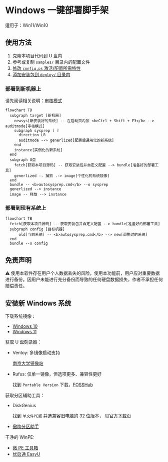 # Windows 一键部署脚手架

适用于：Win11/Win10

## 使用方法

1. 克隆本项目代码到 U 盘内
2. 参考或复制 `samples/` 目录内的配置文件
3. [修改 `config.ps` 激活/配置所需特性](./features/README_ZH.md)
4. [添加安装包到 `deploy/` 目录内](./deploy/README_ZH.md)

### 部署到新机器上

请先阅读相关说明：[审核模式](https://learn.microsoft.com/en-us/windows-hardware/manufacture/desktop/boot-windows-to-audit-mode-or-oobe)

```mermaid
flowchart TD
  subgraph target [新机器]
    newsys[新安装好的系统] -- 在启动页内按 <b>Ctrl + Shift + F3</b> --> auditmode[审核模式]
    subgraph sysprep [ ]
      direction LR
      auditmode --> generlized[配置后通用化的新系统]
    end
    instance[实例化的新系统]
  end
  subgraph U盘
    fetch[获取本项目源码] -- 获取安装包并自定义配置 --> bundle[准备好的部署工具]
    generlized -. 捕抓 .-> image[个性化的系统镜像]
  end
  bundle -- <b>autosysprep.cmd</b> --o sysprep
  generlized --> instance
  image -- 释放 --> instance
```

### 部署到现有系统上

```mermaid
flowchart TB
  fetch[获取本项目源码] -- 获取安装包并自定义配置 --> bundle[准备好的部署工具]
  subgraph config [目标机器]
      old[当前系统] -- <b>autosysprep.cmd</b> --> new[调整过的系统]
  end
  bundle --o config
```

## 免责声明

⚠️ 使用本软件存在用户个人数据丢失的风险，使用本功能前，用户应对重要数据进行备份。因用户未能进行充分备份而导致的任何硬盘数据损失，作者不承担任何赔偿责任。

## 安装新 Windows 系统

下载系统镜像：

- [Windows 10](https://www.microsoft.com/zh-cn/software-download/windows10)
- [Windows 11](https://www.microsoft.com/zh-cn/software-download/windows11)

获取 U 盘刻录器：

- Ventoy: 多镜像启动支持

  [南京大学镜像站](https://mirrors.nju.edu.cn/github-release/ventoy/Ventoy)

- Rufus: 仅单一镜像，但选项更多、兼容性更好

  找到 `Portable Version` 下载，[FOSSHub](https://www.fosshub.com/Rufus.html)

获取分区辅助工具：

- DiskGenius

  找到 `单文件PE版` 并选兼容旧电脑的 32 位版本，
  见[官方下载页](https://www.diskgenius.cn/download.php)

- [傲梅分区助手](https://www2.aomeisoftware.com/download/pacn/%E5%88%86%E5%8C%BA%E5%8A%A9%E6%89%8BPE.exe)

干净的 WinPE:

- [微 PE 工具箱](https://www.wepe.com.cn/ubook/start.html)
- [优启通 EasyU](https://www.upe.net/)
